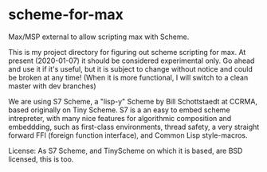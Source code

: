 # scheme-for-max
Max/MSP external to allow scripting max with Scheme. 

This is my project directory for figuring out scheme scripting for max. At present
(2020-01-07) it should be considered experimental only. Go ahead and use it if it's
useful, but it is subject to change without notice and could be broken at any time!
(When it is more functional, I will switch to a clean master with dev branches)

We are using S7 Scheme, a "lisp-y" Scheme by Bill Schottstaedt at CCRMA, based originally on Tiny Scheme. S7 is a an easy to embed scheme intrepreter, with many nice features for algorithmic composition and embeddding, such as first-class environments, thread safety, a very straight forward FFI (foreign function interface), and Common Lisp style-macros. 

License: As S7 Scheme, and TinyScheme on which it is based, are BSD licensed, this is too.

